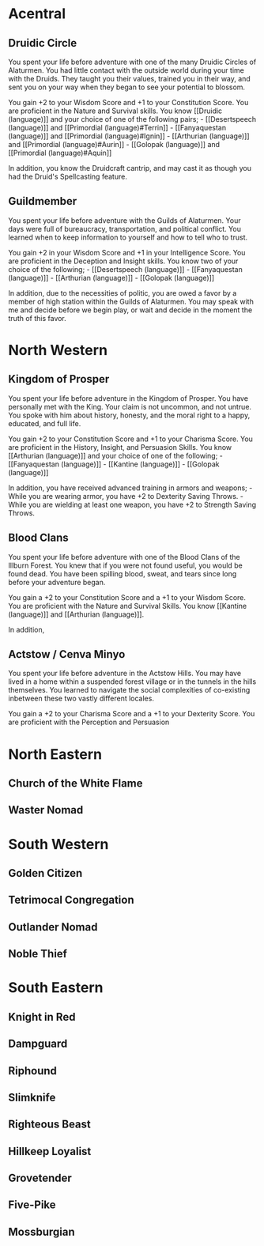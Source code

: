 # Acentral
## Druidic Circle

You spent your life before adventure with one of the many Druidic Circles of Alaturmen. You had little contact with the outside world during your time with the Druids. They taught you their values, trained you in their way, and sent you on your way when they began to see your potential to blossom.

You gain +2 to your Wisdom Score and +1 to your Constitution Score. You are proficient in the Nature and Survival skills. You know [[Druidic (language)]] and your choice of one of the following pairs;
	- [[Desertspeech (language)]] and [[Primordial (language)#Terrin]]
	- [[Fanyaquestan (language)]] and [[Primordial (language)#Ignin]]
	- [[Arthurian (language)]] and [[Primordial (language)#Aurin]]
	- [[Golopak (language)]] and [[Primordial (language)#Aquin]]

In addition, you know the Druidcraft cantrip, and may cast it as though you had the Druid's Spellcasting feature.

## Guildmember

You spent your life before adventure with the Guilds of Alaturmen. Your days were full of bureaucracy, transportation, and political conflict. You learned when to keep information to yourself and how to tell who to trust.

You gain +2 in your Wisdom Score and +1 in your Intelligence Score. You are proficient in the Deception and Insight skills. You know two of your choice of the following;
	- [[Desertspeech (language)]]
	- [[Fanyaquestan (language)]]
	- [[Arthurian (language)]]
	- [[Golopak (language)]]

In addition, due to the necessities of politic, you are owed a favor by a member of high station within the Guilds of Alaturmen. You may speak with me and decide before we begin play, or wait and decide in the moment the truth of this favor.

# North Western
## Kingdom of Prosper

You spent your life before adventure in the Kingdom of Prosper. You have personally met with the King. Your claim is not uncommon, and not untrue. You spoke with him about history, honesty, and the moral right to a happy, educated, and full life. 

You gain +2 to your Constitution Score and +1 to your Charisma Score. You are proficient in the History, Insight, and Persuasion Skills. You know [[Arthurian (language)]] and your choice of one of the following;
	- [[Fanyaquestan (language)]]
	- [[Kantine (language)]]
	- [[Golopak (language)]]

In addition, you have received advanced training in armors and weapons;
	- While you are wearing armor, you have +2 to Dexterity Saving Throws.
	- While you are wielding at least one weapon, you have +2 to Strength Saving Throws.

## Blood Clans

You spent your life before adventure with one of the Blood Clans of the Illburn Forest. You knew that if you were not found useful, you would be found dead. You have been spilling blood, sweat, and tears since long before your adventure began.

You gain a +2 to your Constitution Score and a +1 to your Wisdom Score. You are proficient with the Nature and Survival Skills. You know [[Kantine (language)]] and [[Arthurian (language)]].

In addition, 

## Actstow / Cenva Minyo

You spent your life before adventure in the Actstow Hills. You may have lived in a home within a suspended forest village or in the tunnels in the hills themselves. You learned to navigate the social complexities of co-existing inbetween these two vastly different locales.

You gain a +2 to your Charisma Score and a +1 to your Dexterity Score. You are proficient with the Perception and Persuasion

# North Eastern
## Church of the White Flame
## Waster Nomad
# South Western
## Golden Citizen
## Tetrimocal Congregation
## Outlander Nomad
## Noble Thief
# South Eastern
## Knight in Red
## Dampguard
## Riphound
## Slimknife
## Righteous Beast
## Hillkeep Loyalist
## Grovetender
## Five-Pike
## Mossburgian